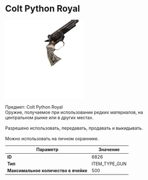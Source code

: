 # Colt Python Royal

![Item Image](../img/6826.webp?raw=true)

Предмет: Colt Python Royal<br>Оружие, получаемое при использовании редких материалов, на центральном рынке или в других местах.<br><br>Разрешено использовать, передавать, продавать и выкидывать.<br><br>Можно использовать на личном охраннике.


| Параметр | Значение |
|----------|----------|
| **ID** | 6826 |
| **Тип** | ITEM_TYPE_GUN |
| **Максимальное количество в ячейке** | 500 |

